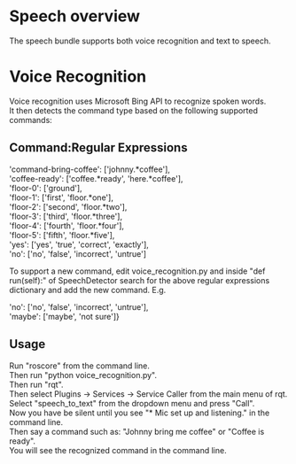 # Speech overview

The speech bundle supports both voice recognition and text to speech.

# Voice Recognition

Voice recognition uses Microsoft Bing API to recognize spoken words.  
It then detects the command type based on the following supported commands:

## Command:Regular Expressions

'command-bring-coffee': ['johnny.*coffee'],  
'coffee-ready': ['coffee.*ready', 'here.*coffee'],  
'floor-0': ['ground'],  
'floor-1': ['first', 'floor.*one'],  
'floor-2': ['second', 'floor.*two'],  
'floor-3': ['third', 'floor.*three'],  
'floor-4': ['fourth', 'floor.*four'],  
'floor-5': ['fifth', 'floor.*five'],  
'yes': ['yes', 'true', 'correct', 'exactly'],  
'no': ['no', 'false', 'incorrect', 'untrue']

To support a new command, edit voice_recognition.py and inside "def run(self):" of SpeechDetector search for the above regular expressions dictionary and add the new command. E.g.  

'no': ['no', 'false', 'incorrect', 'untrue'],  
'maybe': ['maybe', 'not sure']}

## Usage

Run "roscore" from the command line.  
Then run "python voice_recognition.py".  
Then run "rqt".  
Then select Plugins -> Services -> Service Caller from the main menu of rqt.  
Select "speech_to_text" from the dropdown menu and press "Call".  
Now you have be silent until you see "* Mic set up and listening." in the command line.  
Then say a command such as: "Johnny bring me coffee" or "Coffee is ready".  
You will see the recognized command in the command line.
